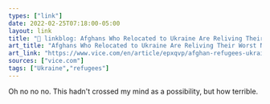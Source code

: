 ```yaml
---
types: ["link"]
date: 2022-02-25T07:18:00-05:00
layout: link
title: "🔗 linkblog: Afghans Who Relocated to Ukraine Are Reliving Their Worst Nightmare'"
art_title: "Afghans Who Relocated to Ukraine Are Reliving Their Worst Nightmare"
art_link: "https://www.vice.com/en/article/epxqvp/afghan-refugees-ukraine-conflict"
sources: ["vice.com"]
tags: ["Ukraine","refugees"]
---
```

Oh no no no. This hadn't crossed my mind as a possibility, but how terrible.
